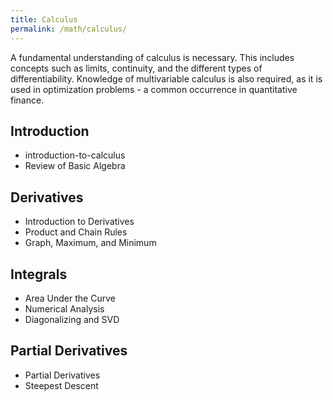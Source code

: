 ```yaml
---
title: Calculus
permalink: /math/calculus/
---
```


A fundamental understanding of calculus is necessary. 
This includes concepts such as limits, continuity, 
and the different types of differentiability. 
Knowledge of multivariable calculus is also required, 
as it is used in optimization problems - a common occurrence in quantitative finance. 


## Introduction

- introduction-to-calculus
- Review of Basic Algebra

## Derivatives

- Introduction to Derivatives
- Product and Chain Rules
- Graph, Maximum, and Minimum

## Integrals

- Area Under the Curve
- Numerical Analysis
- Diagonalizing and SVD

## Partial Derivatives

- Partial Derivatives
- Steepest Descent

